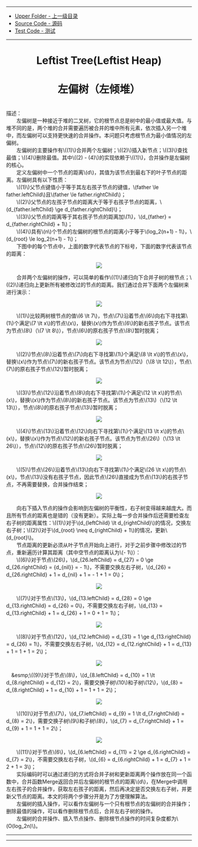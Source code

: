 <script type="text/javascript" async src="//cdn.bootcss.com/mathjax/2.7.0/MathJax.js?config=TeX-AMS-MML_HTMLorMML"></script>
<script type="text/javascript" async src="https://cdnjs.cloudflare.com/ajax/libs/mathjax/2.7.1/MathJax.js?config=TeX-MML-AM_CHTML"></script>

--------
* [Upper Folder - 上一级目录](../)
* [Source Code - 源码](https://github.com/zhaochenyou/Way-to-Algorithm/blob/master/src/DataStructure/LeftistTree.hpp)
* [Test Code - 测试](https://github.com/zhaochenyou/Way-to-Algorithm/blob/master/src/DataStructure/LeftistTree.cpp)

--------

<div>
<h1 align="center">Leftist Tree(Leftist Heap)</h1>
<h1 align="center">左偏树（左倾堆）</h1>
<br>
描述： <br>
&emsp;&emsp;左偏树是一种接近于堆的二叉树，它的根节点总是树中的最小值或最大值。与堆不同的是，两个堆的合并需要遍历被合并的堆中所有元素，依次插入另一个堆中，而左偏树可以支持更快速的合并操作。本问题只考虑根节点为最小值情况的左偏树。 <br>
&emsp;&emsp;左偏树的主要操作有\((1)\)合并两个左偏树；\((2)\)插入新节点；\((3)\)查找最值；\((4)\)删除最值。其中\((2) - (4)\)的实现依赖于\((1)\)，合并操作是左偏树的核心。 <br>
&emsp;&emsp;定义左偏树中一个节点的距离\(d\)，其值为该节点到最右下的叶子节点的距离。左偏树具有以下性质： <br>
&emsp;&emsp;\((1)\)父节点键值小于等于其左右孩子节点的键值，\(father \le father.leftChild\)且\(father \le father.rightChild\)； <br>
&emsp;&emsp;\((2)\)父节点的左孩子节点的距离大于等于右孩子节点的距离，\(d_{father.leftChild} \ge d_{father.rightChild}\)； <br>
&emsp;&emsp;\((3)\)父节点的距离等于其右孩子节点的距离加\(1\)，\(d_{father} = d_{father.rightChild} + 1\)； <br>
&emsp;&emsp;\((4)\)具有\(n\)个节点的左偏树的根节点的距离小于等于\(log_2⁡(n+1) - 1\)，\(d_{root} \le log_2⁡(n+1) - 1\)； <br>
&emsp;&emsp;下图中的每个节点中，上面的数字代表节点的下标号，下面的数字代表该节点的距离： <br>
<p align="center"><img src="../res/LeftistTree1.png" /></p>
&emsp;&emsp;合并两个左偏树的操作，可以简单的看作\((1)\)递归向下合并子树的根节点；\((2)\)递归向上更新所有被修改过的节点的距离。我们通过合并下面两个左偏树来进行演示： <br>
<p align="center"><img src="../res/LeftistTree2.png" /></p>
&emsp;&emsp;\((1)\)比较两树根节点的值\(6 \lt 7\)，节点\(7\)沿着节点\(6\)向右下寻找第\(1\)个满足\(7 \lt x\)的节点\(x\)，替换\(x\)作为节点\(6\)的新右孩子节点。该节点为节点\(8\)（\(7 \lt 8\)），节点\(6\)的原右孩子节点\(8\)暂时脱离； <br>
<p align="center"><img src="../res/LeftistTree3.png" /></p>
&emsp;&emsp;\((2)\)节点\(8\)沿着节点\(7\)向右下寻找第\(1\)个满足\(8 \lt x\)的节点\(x\)，替换\(x\)作为节点\(7\)的新右孩子节点。该节点为节点\(12\)（\(8 \lt 12\)），节点\(7\)的原右孩子节点\(12\)暂时脱离； <br>
<p align="center"><img src="../res/LeftistTree4.png" /></p>
&emsp;&emsp;\((3)\)节点\(12\)沿着节点\(8\)向右下寻找第\(1\)个满足\(12 \lt x\)的节点\(x\)，替换\(x\)作为节点\(8\)的新右孩子节点。该节点为节点\(13\)（\(12 \lt 13\)），节点\(8\)的原右孩子节点\(13\)暂时脱离； <br>
<p align="center"><img src="../res/LeftistTree5.png" /></p>
&emsp;&emsp;\((4)\)节点\(13\)沿着节点\(12\)向右下寻找第\(1\)个满足\(13 \lt x\)的节点\(x\)，替换\(x\)作为节点\(12\)的新右孩子节点。该节点为节点\(26\)（\(13 \lt 26\)），节点\(12\)的原右孩子节点\(26\)暂时脱离； <br>
<p align="center"><img src="../res/LeftistTree6.png" /></p>
&emsp;&emsp;\((5)\)节点\(26\)沿着节点\(13\)向右下寻找第\(1\)个满足\(26 \lt x\)的节点\(x\)，节点\(13\)没有右孩子节点，因此节点\(26\)直接成为节点\(13\)的右孩子节点，不再需要替换，合并操作结束； <br>
<p align="center"><img src="../res/LeftistTree7.png" /></p>
&emsp;&emsp;向右下插入节点的操作会影响到左偏树的平衡性，右子树变得越来越庞大。而且所有节点的距离也是错的（没有更新）。实际上每一步合并操作后还需要检查左右子树的距离属性：\((1)\)对于\(d_{leftChild} \lt d_{rightChild}\)的情况，交换左右子树；\((2)\)对于\(d_{root} \neq d_{rightChild} + 1\)的情况，更新\(d_{root}\)。 <br>
&emsp;&emsp;节点距离的更新必须从叶子节点开始向上进行，对于之前步骤中修改过的节点，重新遍历计算其距离（其中空节点的距离认为\(- 1\)）： <br>
&emsp;&emsp;\((6)\)对于节点\(26\)，\(d_{26.leftChild} = d_{27} = 0 \ge d_{26.rightChild} = {d_{nil}} = - 1\)，不需要交换左右子树，\(d_{26} = d_{26.rightChild} + 1 = d_{nil} + 1 = - 1 + 1 = 0\)； <br>
<p align="center"><img src="../res/LeftistTree8.png" /></p>
&emsp;&emsp;\((7)\)对于节点\(13\)，\(d_{13.leftChild} = d_{28} = 0 \ge d_{13.rightChild} = d_{26} = 0\)，不需要交换左右子树，\(d_{13} = d_{13.rightChild} + 1 = d_{26} + 1 = 0 + 1 = 1\)； <br>
<p align="center"><img src="../res/LeftistTree9.png" /></p>
&emsp;&emsp;\((8)\)对于节点\(12\)，\(d_{12.leftChild} = d_{31} = 1 \ge d_{13.rightChild} = d_{26} = 1\)，不需要交换左右子树，\(d_{12} = d_{12.rightChild} + 1 = d_{13} + 1 = 1 + 1 = 2\)； <br>
<p align="center"><img src="../res/LeftistTree10.png" /></p>
&emsp;&esmp;\((9)\)对于节点\(8\)，\(d_{8.leftChild} = d_{10} = 1 \lt d_{8.rightChild} = d_{12} = 2\)，需要交换子树\(10\)和子树\(12\)，\(d_{8} = d_{8.rightChild} + 1 = d_{10} + 1 = 1 + 1 = 2\)； <br>
<p align="center"><img src="../res/LeftistTree10.png" /></p>
&emsp;&emsp;\((10)\)对于节点\(7\)，\(d_{7.leftChild} = d_{9} = 1 \lt d_{7.rightChild} = d_{8} = 2\)，需要交换子树\(9\)和子树\(8\)，\(d_{7} = d_{7.rightChild} + 1 = d_{9} + 1 = 1 + 1 = 2\)； <br>
<p align="center"><img src="../res/LeftistTree11.png" /></p>
&emsp;&emsp;\((11)\)对于节点\(6\)，\(d_{6.leftChild} = d_{11} = 2 \ge d_{6.rightChild} = d_{7} = 2\)，不需要交换左右子树，\(d_{6} = d_{6.rightChild} + 1 = d_{7} + 1 = 2 + 1 = 3\)； <br>
&emsp;&emsp;实际编码时可以通过递归的方式将合并子树和更新距离两个操作放在同一个函数中，合并函数Merge返回合并后左偏树的根节点的距离\(d\)，在Merge中调用左右孩子的合并操作，获取左右孩子的距离，然后再决定是否交换左右子树，并更新父节点的距离。本文的将两个步骤分开是为了方便理解算法。 <br>
&emsp;&emsp;左偏树的插入操作，可以看作左偏树与一个只有根节点的左偏树的合并操作；删除最值的操作，可以看作删除根节点后，合并左右子树的操作。 <br>
&emsp;&emsp;左偏树的合并操作、插入节点操作、删除根节点操作的时间复杂度都为\(O(log_2⁡n)\)。 <br>
</div>

--------
--------
